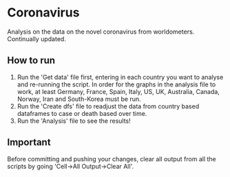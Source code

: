# Coronavirus
Analysis on the data on the novel coronavirus from worldometers. Continually updated.

## How to run
1. Run the 'Get data' file first, entering in each country you want to analyse and re-running the script. In order for the graphs in the analysis file to work, at least Germany, France, Spain, Italy, US, UK, Australia, Canada, Norway, Iran and South-Korea must be run.
2. Run the 'Create dfs' file to readjust the data from country based dataframes to case or death based over time.
3. Run the 'Analysis' file to see the results!

## Important
Before committing and pushing your changes, clear all output from all the scripts by going 'Cell->All Output->Clear All'.
